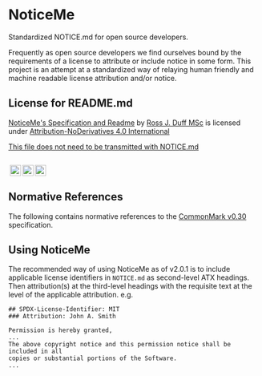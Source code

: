# NoticeMe

Standardized NOTICE.md for open source developers.

Frequently as open source developers we find ourselves bound by the requirements of a license to attribute or include notice in some form.
This project is an attempt at a standardized way of relaying human friendly and machine readable license attribution and/or notice.

## License for README.md

 <p xmlns:cc="http://creativecommons.org/ns#" xmlns:dct="http://purl.org/dc/terms/"><a property="dct:title" rel="cc:attributionURL" href="https://github.com/rjdbcm/NoticeMe/blob/main/README.md">NoticeMe's Specification and Readme</a> by <a rel="cc:attributionURL dct:creator" property="cc:attributionName" href="https://github.com/rjdbcm">Ross J. Duff MSc</a> is licensed under <a href="http://creativecommons.org/licenses/by-nd/4.0/?ref=chooser-v1" target="_blank" rel="license noopener noreferrer" style="display:inline-block;">Attribution-NoDerivatives 4.0 International
 
This file does not need to be transmitted with NOTICE.md
 
 <img style="height:22px!important;margin-left:3px;vertical-align:text-bottom;" src="https://mirrors.creativecommons.org/presskit/icons/cc.svg?ref=chooser-v1"><img style="height:22px!important;margin-left:3px;vertical-align:text-bottom;" src="https://mirrors.creativecommons.org/presskit/icons/by.svg?ref=chooser-v1"><img style="height:22px!important;margin-left:3px;vertical-align:text-bottom;" src="https://mirrors.creativecommons.org/presskit/icons/nd.svg?ref=chooser-v1"></a></p>

## Normative References

The following contains normative references to the [CommonMark v0.30](https://spec.commonmark.org/0.30) specification.

## Using NoticeMe

The recommended way of using NoticeMe as of v2.0.1 is to include applicable license identifiers in `NOTICE.md` as second-level ATX headings.
Then attribution(s) at the third-level headings with the requisite text at the level of the applicable attribution.
e.g. 

```
## SPDX-License-Identifier: MIT
### Attribution: John A. Smith

Permission is hereby granted,
...
The above copyright notice and this permission notice shall be included in all
copies or substantial portions of the Software.
...
```
